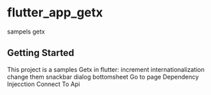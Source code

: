 # flutter_app_getx

sampels getx

## Getting Started

This project is a samples Getx in flutter:
increment
internationalization
change them
snackbar
dialog
bottomsheet
Go to page
Dependency Injecction
Connect To Api
